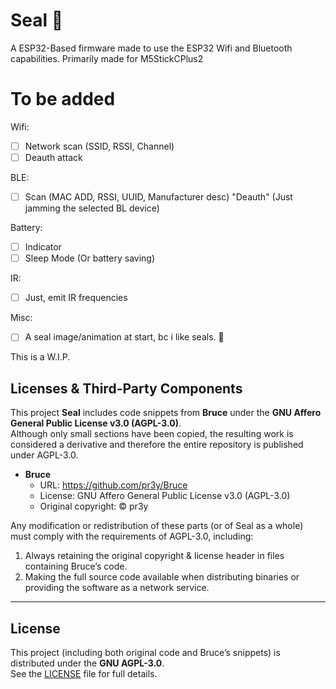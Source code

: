 # Seal 🦭

A ESP32-Based firmware made to use the ESP32 Wifi and Bluetooth capabilities. Primarily made for M5StickCPlus2 

# To be added
Wifi:

 - [ ] Network scan (SSID, RSSI, Channel) 
 - [ ] Deauth attack

BLE:

 - [ ] Scan (MAC ADD, RSSI, UUID, Manufacturer desc) "Deauth" (Just
       jamming the selected BL device)

Battery:
 - [ ] Indicator
 - [ ] Sleep Mode (Or battery saving)

IR:

 - [ ] Just, emit IR frequencies

Misc:

 - [ ] A seal image/animation at start, bc i like seals. 🦭

This is a W.I.P.


## Licenses & Third-Party Components

This project **Seal** includes code snippets from **Bruce** under the **GNU Affero General Public License v3.0 (AGPL-3.0)**.  
Although only small sections have been copied, the resulting work is considered a derivative and therefore the entire repository is published under AGPL-3.0.

- **Bruce**  
  - URL: https://github.com/pr3y/Bruce  
  - License: GNU Affero General Public License v3.0 (AGPL-3.0)  
  - Original copyright: © pr3y

Any modification or redistribution of these parts (or of Seal as a whole) must comply with the requirements of AGPL-3.0, including:  
1. Always retaining the original copyright & license header in files containing Bruce’s code.  
2. Making the full source code available when distributing binaries or providing the software as a network service.

---

## License

This project (including both original code and Bruce’s snippets) is distributed under the **GNU AGPL-3.0**.  
See the [LICENSE](LICENSE) file for full details.
